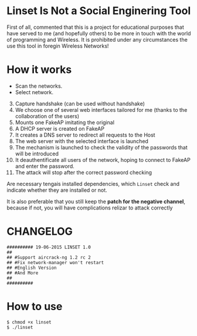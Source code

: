 Linset Is Not a Social Enginering Tool
======

First of all, commented that this is a project for educational purposes that have served to me (and hopefully others) to be more in touch with the world of programming and Wireless. It is prohibited under any circumstances the use this tool in foregin Wireless Networks!



How it works
=======

- Scan the networks.
- Select network.
3. Capture handshake (can be used without handshake)
4. We choose one of several web interfaces tailored for me (thanks to the collaboration of the users)
5. Mounts one FakeAP imitating the original
6. A DHCP server is created on FakeAP
7. It creates a DNS server to redirect all requests to the Host
8. The web server with the selected interface is launched
9. The mechanism is launched to check the validity of the passwords that will be introduced
10. It deauthentificate all users of the network, hoping to connect to FakeAP and enter the password.
11. The attack will stop after the correct password checking


Are necessary tengais installed dependencies, which `Linset` check and indicate whether they are installed or not.

It is also preferable that you still keep the **patch for the negative channel**, because if not, you will have complications relizar to attack correctly


CHANGELOG
=======

```
########## 19-06-2015 LINSET 1.0
##
## #Support aircrack-ng 1.2 rc 2
## #Fix network-manager won't restart
## #English Version
## #And More
##
##########
```

How to use
=======

```
$ chmod +x linset
$ ./linset
```
